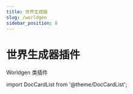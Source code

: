 ```yaml
---
title: 世界生成器
slug: /worldgen
sidebar_position: 8
---
```


# 世界生成器插件

Worldgen 类插件

import DocCardList from '@theme/DocCardList';

<DocCardList />
